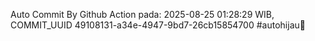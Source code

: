 Auto Commit By Github Action pada: 2025-08-25 01:28:29 WIB, COMMIT_UUID 49108131-a34e-4947-9bd7-26cb15854700 #autohijau🗿
